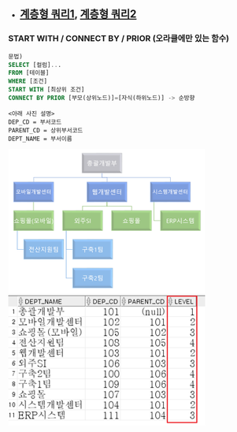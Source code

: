- ## <a href ="https://coding-factory.tistory.com/461">계층형 쿼리1</a>, <a href ="https://rh-cp.tistory.com/86?category=661522">계층형 쿼리2</a> 
### START WITH / CONNECT BY / PRIOR (오라클에만 있는 함수)

```sql
문법)
SELECT [컬럼]...
FROM [테이블]
WHERE [조건]
START WITH [최상위 조건]
CONNECT BY PRIOR [부모(상위노드)]=[자식(하위노드)] -> 순방향
```

```
<아래 사진 설명>
DEP_CD = 부서코드
PARENT_CD = 상위부서코드
DEPT_NAME = 부서이름
```

<img src="../img/계층형 쿼리1.png" width= 400px; alt="" />
<img src="../img/계층형 쿼리.png" width= 400px; alt="" />